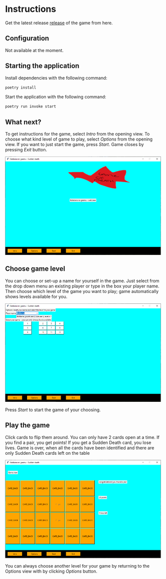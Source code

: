 # Instructions

Get the latest release [release](https://github.com/katriryt/ot-harjoitustyo/releases/tag/viikko6) of the game from here. 

## Configuration

Not available at the moment.

## Starting the application

Install dependencies with the following command:

```bash
poetry install
```

Start the application with the following command: 

```bash
poetry run invoke start
```

## What next?

To get instructions for the game, select _Intro_ from the opening view. To choose what kind level of game to play, select _Options_ from the opening view. If you want to just start the game, press _Start_. Game closes by pressing _Exit_ button.

![](./pictures/opening_view.PNG)

## Choose game level

You can choose or set-up a name for yourself in the game. Just select from the drop down menu an existing player or type in the box your player name. 
Then choose which level of the game you want to play; game automatically shows levels available for you.

![](./pictures/options_view.PNG)

Press _Start_ to start the game of your choosing.

## Play the game

Click cards to flip them around. You can only have 2 cards open at a time. 
If you find a pair, you get points! If you get a Sudden Death card, you lose lives. Game is over, when all the cards have been identified and there are only Sudden Death cards left on the table

![](./pictures/game_view.PNG)

You can always choose another level for your game by returning to the Options view with by clicking _Options_ button. 

